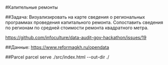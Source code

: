 #Капительные ремонты

##Задача:
Визуализировать на карте сведения о региональных программах проведения капитального ремонта. 
Сопоставить сведения по регионам по средней стоимости ремонта квадратного метра.

https://github.com/infoculture/data-audit-gov-hackathon/issues/19

##Данные:
https://www.reformagkh.ru/opendata

 
##Parcel 
 parcel serve ./src/index.html --out-dir ./